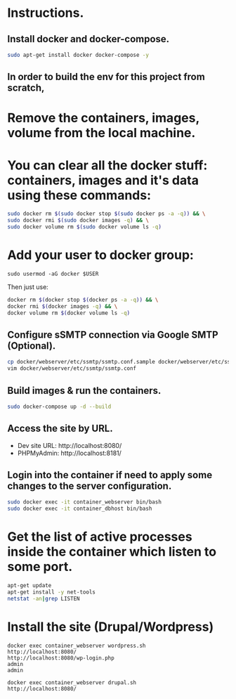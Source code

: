 # Instructions.

## Install docker and docker-compose.

```bash
sudo apt-get install docker docker-compose -y
```

## In order to build the env for this project from scratch, 
# Remove the containers, images, volume from the local machine.
# You can clear all the docker stuff: containers, images and it's data using these commands:

```bash
sudo docker rm $(sudo docker stop $(sudo docker ps -a -q)) && \
sudo docker rmi $(sudo docker images -q) && \
sudo docker volume rm $(sudo docker volume ls -q)
```

# Add your user to docker group:

```
sudo usermod -aG docker $USER
```

Then just use:

```bash
docker rm $(docker stop $(docker ps -a -q)) && \
docker rmi $(docker images -q) && \
docker volume rm $(docker volume ls -q)
```

## Configure sSMTP connection via Google SMTP (Optional).

```bash
cp docker/webserver/etc/ssmtp/ssmtp.conf.sample docker/webserver/etc/ssmtp/ssmtp.conf
vim docker/webserver/etc/ssmtp/ssmtp.conf
```

## Build images & run the containers.

```bash
sudo docker-compose up -d --build
```

## Access the site by URL.

- Dev site URL: http://localhost:8080/
- PHPMyAdmin: http://localhost:8181/

## Login into the container if need to apply some changes to the server configuration.

```bash
sudo docker exec -it container_webserver bin/bash
sudo docker exec -it container_dbhost bin/bash
```

# Get the list of active processes inside the container which listen to some port.

```bash
apt-get update
apt-get install -y net-tools
netstat -an|grep LISTEN
```

# Install the site (Drupal/Wordpress)
```
docker exec container_webserver wordpress.sh
http://localhost:8080/
http://localhost:8080/wp-login.php
admin
admin

docker exec container_webserver drupal.sh
http://localhost:8080/
```
